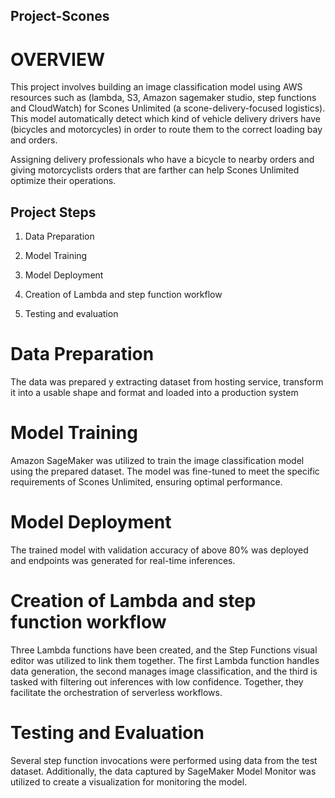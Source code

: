 ## Project-Scones

# OVERVIEW
This project involves building an image classification model using AWS resources such as
(lambda, S3, Amazon sagemaker studio, step functions and CloudWatch) for Scones Unlimited 
(a scone-delivery-focused logistics). This model automatically detect which kind of vehicle 
delivery drivers have (bicycles and motorcycles) in order to route them to the correct loading bay and orders. 

Assigning delivery professionals who have a bicycle to nearby orders and giving motorcyclists orders
that are farther can help Scones Unlimited optimize their operations.

## Project Steps
1. Data Preparation

2. Model Training

3. Model Deployment

4. Creation of Lambda and step function workflow

5. Testing and evaluation

# Data Preparation
The data was prepared y extracting dataset from hosting service, transform it into a 
usable shape and format and loaded into a production system

# Model Training
Amazon SageMaker was utilized to train the image classification model using the prepared dataset. 
The model was fine-tuned to meet the specific requirements of Scones Unlimited, ensuring optimal performance.

# Model Deployment
The trained model with validation accuracy of above 80% was deployed and endpoints was generated
for real-time inferences. 

# Creation of Lambda and step function workflow
Three Lambda functions have been created, and the Step Functions visual editor was utilized to link them together. 
The first Lambda function handles data generation, the second manages image classification, and the third is tasked
with filtering out inferences with low confidence. Together, they facilitate the orchestration of serverless workflows.

# Testing and Evaluation
Several step function invocations were performed using data from the test dataset. 
Additionally, the data captured by SageMaker Model Monitor was utilized to create a visualization for monitoring the model.
